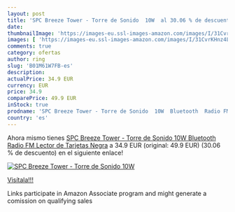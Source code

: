 ```yaml
---
layout: post
title: 'SPC Breeze Tower - Torre de Sonido  10W  al 30.06 % de descuento'
date: 
thumbnailImage: 'https://images-eu.ssl-images-amazon.com/images/I/31CvrKHnz4L._SL200_.jpg'
images: [ 'https://images-eu.ssl-images-amazon.com/images/I/31CvrKHnz4L._SL200_.jpg' ]
comments: true
category: ofertas
author: ring
slug: 'B01M61W7FB-es'
description:
actualPrice: 34.9 EUR
currency: EUR
price: 34.9
comparePrice: 49.9 EUR
inStock: true
prodname: 'SPC Breeze Tower - Torre de Sonido  10W  Bluetooth  Radio FM  Lector de Tarjetas   Negra'
country: 'es'
---
```


Ahora mismo tienes [SPC Breeze Tower - Torre de Sonido  10W  Bluetooth  Radio FM  Lector de Tarjetas   Negra](https://www.amazon.es/dp/B01M61W7FB/?tag=tolees-21) a 34.9 EUR (original: 49.9 EUR) (30.06 %  de descuento) en el siguiente enlace!

[![SPC Breeze Tower - Torre de Sonido  10W ](https://images-eu.ssl-images-amazon.com/images/I/31CvrKHnz4L._SL200_.jpg)](https://www.amazon.es/dp/B01M61W7FB/?tag=tolees-21)

[Visítala!!!](https://www.amazon.es/dp/B01M61W7FB/?tag=tolees-21)

Links participate in Amazon Associate program and might generate a comission on qualifying sales
